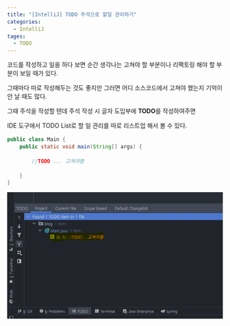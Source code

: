 ```yaml
---
title: "[IntelliJ] TODO 주석으로 할일 관리하기"
categories:
  - IntelliJ
tages:
  - TODO
---
```


코드를 작성하고 일을 하다 보면 순간 생각나는 고쳐야 할 부분이나 리팩토링 해야 할 부분이 보일 때가 있다.

그때마다 따로 작성해두는 것도 좋지만 그러면 어디 소스코드에서 고쳐야 했는지 기억이 안 날 때도 많다.

그때 주석을 작성할 텐데 주석 작성 시 글자 도입부에 **TODO**를 작성하여주면

IDE 도구에서 TODO List로 할 일 관리를 따로 리스트업 해서 볼 수 있다.

```java
public class Main {
    public static void main(String[] args) {

        //TODO ... 고쳐야함

    }
}
```

![IMAGE1](/assets/images/post/2020-11-30-intellij-todo-image1.PNG)
